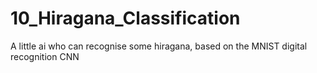 # 10_Hiragana_Classification
A little ai who can recognise some hiragana, based on the MNIST digital recognition CNN
